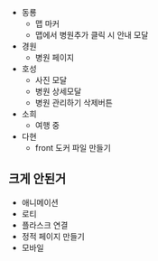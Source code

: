 - 동룡
  - 맵 마커
  - 맵에서 병원추가 클릭 시 안내 모달
- 경원
  - 병원 페이지
- 호성
  - 사진 모달
  - 병원 상세모달
  - 병원 관리하기 삭제버튼
- 소희
  - 여행 중
- 다현
  - front 도커 파일 만들기

## 크게 안된거

- 애니메이션
- 로티
- 플라스크 연결
- 정적 페이지 만들기
- 모바일
